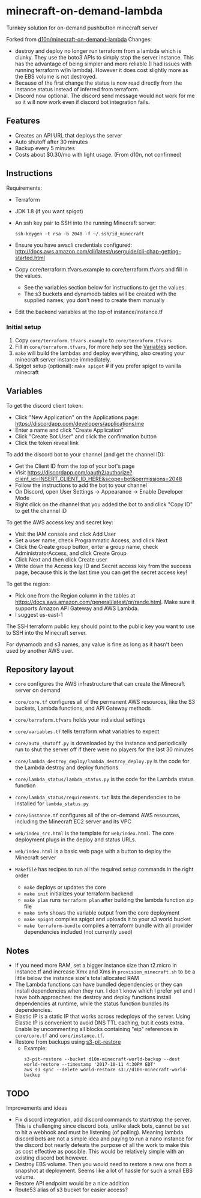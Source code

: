# minecraft-on-demand-lambda

Turnkey solution for on-demand pushbutton minecraft server

Forked from [d10n/minecraft-on-demand-lambda](https://github.com/d10n/minecraft-on-demand-lambda)
Changes:
* destroy and deploy no longer run terraform from a lambda which is clunky. They
use the boto3 APIs to simply stop the server instance. This has the advantage
of being simpler and more reliable (I had issues with running terraform w/in
lambda). However it does cost slightly more as the EBS volume is not destroyed.
* Because of the first change the status is now read directly from the instance
status instead of inferred from terraform.
* Discord now optional. The discord send message would not work for me
so it will now work even if discord bot integration fails.

## Features

 * Creates an API URL that deploys the server
 * Auto shutoff after 30 minutes
 * Backup every 5 minutes
 * Costs about $0.30/mo with light usage. (From d10n, not confirmed)

## Instructions

Requirements:

 * Terraform
 * JDK 1.8 (if you want spigot)
 * An ssh key pair to SSH into the running Minecraft server:

       ssh-keygen -t rsa -b 2048 -f ~/.ssh/id_minecraft

 * Ensure you have awscli credentials configured: <http://docs.aws.amazon.com/cli/latest/userguide/cli-chap-getting-started.html>
 * Copy core/terraform.tfvars.example to core/terraform.tfvars and fill in the values.
    * See the variables section below for instructions to get the values.
    * The s3 buckets and dynamodb tables will be created with the supplied names; you don't need to create them manually
 * Edit the backend variables at the top of instance/instance.tf

### Initial setup

1. Copy `core/terraform.tfvars.example` to `core/terraform.tfvars`
1. Fill in `core/terraform.tfvars`, for more help see the [Variables](#Variables) section.
1. `make` will build the lambdas and deploy everything, also creating your minecraft server instance immediately.
1. Spigot setup (optional): `make spigot` # if you prefer spigot to vanilla minecraft

## Variables

To get the discord client token:
 * Click "New Application" on the Applications page: <https://discordapp.com/developers/applications/me>
 * Enter a name and click "Create Application"
 * Click "Create Bot User" and click the confirmation button
 * Click the token reveal link

To add the discord bot to your channel (and get the channel ID):
 * Get the Client ID from the top of your bot's page
 * Visit <https://discordapp.com/oauth2/authorize?client_id=INSERT_CLIENT_ID_HERE&scope=bot&permissions=2048>
 * Follow the instructions to add the bot to your channel
 * On Discord, open User Settings -> Appearance -> Enable Developer Mode
 * Right click on the channel that you added the bot to and click "Copy ID" to get the channel ID

To get the AWS access key and secret key:
 * Visit the IAM console and click Add User
 * Set a user name, check Programmatic Access, and click Next
 * Click the Create group button, enter a group name, check AdministratorAccess, and click Create Group
 * Click Next and then click Create user
 * Write down the Access key ID and Secret access key from the success page, because this is the last time you can get the secret access key!

To get the region:
 * Pick one from the Region column in the tables at <https://docs.aws.amazon.com/general/latest/gr/rande.html>. Make sure it supports Amazon API Gateway and AWS Lambda.
 * I suggest us-east-1

The SSH terraform public key should point to the public key you want to use to SSH into the Minecraft server.

For dynamodb and s3 names, any value is fine as long as it hasn't been used by another AWS user.


## Repository layout

 * `core` configures the AWS infrastructure that can create the Minecraft server on demand
 * `core/core.tf` configures all of the permanent AWS resources, like the S3 buckets, Lambda functions, and API Gateway methods
 * `core/terraform.tfvars` holds your individual settings
 * `core/variables.tf` tells terraform what variables to expect
 * `core/auto_shutoff.py` is downloaded by the instance and periodically run to shut the server off if there were no players for the last 30 minutes
 * `core/lambda_destroy_deploy/lambda_destroy_deploy.py` is the code for the Lambda destroy and deploy functions
 * `core/lambda_status/lambda_status.py` is the code for the Lambda status function
 * `core/lambda_status/requirements.txt` lists the dependencies to be installed for `lambda_status.py`
 * `core/instance.tf` configures all of the on-demand AWS resources, including the Minecraft EC2 server and its VPC

 * `web/index_src.html` is the template for `web/index.html`. The core deployment plugs in the deploy and status URLs.
 * `web/index.html` is a basic web page with a button to deploy the Minecraft server

 * `Makefile` has recipes to run all the required setup commands in the right order
    * `make` deploys or updates the core
    * `make init` initializes your terraform backend
    * `make plan` runs `terraform plan` after building the lambda function zip file
    * `make info` shows the variable output from the core deployment
    * `make spigot` compiles spigot and uploads it to your s3 world bucket
    * `make terraform-bundle` compiles a terraform bundle with all provider dependencies included (not currently used)


## Notes

 * If you need more RAM, set a bigger instance size than t2.micro in instance.tf and increase Xmx and Xms in `provision_minecraft.sh` to be a little below the instance size's total allocated RAM
 * The Lambda functions can have bundled dependencies or they can install dependencies when they run. I don't know which I prefer yet and I have both approaches: the destroy and deploy functions install dependencies at runtime, while the status function bundles its dependencies.
 * Elastic IP is a static IP that works across redeploys of the server. Using Elastic IP is convenient to avoid DNS TTL caching, but it costs extra. Enable by uncommenting all blocks containing "eip" references in `core/core.tf` and `core/instance.tf`.
 * Restore from backups using [s3-pit-restore](https://github.com/madisoft/s3-pit-restore)
    * Example:
      ```
      s3-pit-restore --bucket d10n-minecraft-world-backup --dest world-restore --timestamp '2017-10-11 4:30PM EDT'
      aws s3 sync --delete world-restore s3://d10n-minecraft-world-backup
      ```

## TODO
Improvements and ideas
* Fix discord integration, add discord commands to start/stop the server.
This is challenging since discord bots, unlike slack bots, cannot be set to
hit a webhook and must be listening (of polling). Meaning lambda discord bots
are not a simple idea and paying to run a nano instance for the discord bot
nearly defeats the purpose of all the work to make this as cost effective
as possible. This would be relatively simple with an existing discord bot however.
* Destroy EBS volume. Then you would need to restore a new one from a snapshot
at deployment. Seems like a lot of hassle for such a small EBS volume.
* Restore API endpoint would be a nice addition
* Route53 alias of s3 bucket for easier access?

